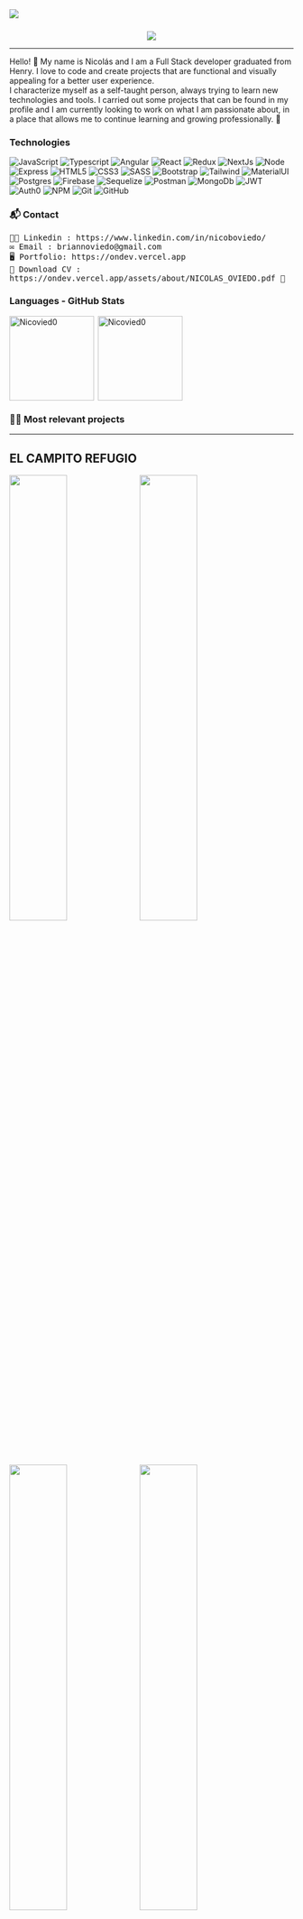 


<a>
  <img align="center" src="https://i.ibb.co/7yLhbyD/1.png"  />
</a>



### 
<div align="center">
  
![](https://readme-typing-svg.herokuapp.com/?font=Architects+Daughter&color=539bf5&size=30&lines=Hi👋🏻,+I+am+Nicolas+Oviedo;Full+stack+web+Developer)
</div> 

-----

<div  >


Hello! 👋 My name is Nicolás and I am a Full Stack developer graduated from Henry. I love to code and create projects that are functional and visually appealing for a better user experience. <br>I characterize myself as a self-taught person, always trying to learn new technologies and tools. I carried out some projects that can be found in my profile and I am currently looking to work on what I am passionate about, in a place that allows me to continue learning and growing professionally. 🚀

 </div>


 
### Technologies 
  
![JavaScript](https://img.shields.io/badge/javascript-%23323330.svg?style=for-the-badge&logo=javascript&logoColor=%23F7DF1E) 
![Typescript](https://img.shields.io/badge/TypeScript-007ACC?style=for-the-badge&logo=typescript&logoColor=white)
![Angular](https://img.shields.io/badge/Angular-DD0031?style=for-the-badge&logo=angular&logoColor=white)
![React](https://img.shields.io/badge/React.JS-20232A?style=for-the-badge&logo=react&logoColor=61DAFB) 
![Redux](https://img.shields.io/badge/Redux.JS-593D88?style=for-the-badge&logo=redux&logoColor=white) 
![NextJs](https://img.shields.io/badge/Next.JS-000?style=for-the-badge&logoColor=white)
![Node](https://img.shields.io/badge/Node.js-43853D?style=for-the-badge&logo=node.js&logoColor=white)
![Express](https://img.shields.io/badge/Express.js-404D59?style=for-the-badge&logo=EXPRESS&logoColor=)
![HTML5](https://img.shields.io/badge/html5-%23E34F26.svg?style=for-the-badge&logo=html5&logoColor=white) 
![CSS3](https://img.shields.io/badge/css3-%231572B6.svg?style=for-the-badge&logo=css3&logoColor=white) 
![SASS](https://img.shields.io/badge/Sass-CC6699?style=for-the-badge&logo=sass&logoColor=white)
![Bootstrap](https://img.shields.io/badge/Bootstrap-563D7C?style=for-the-badge&logo=bootstrap&logoColor=white)
![Tailwind](https://img.shields.io/badge/Tailwind_CSS-38B2AC?style=for-the-badge&logo=tailwind-css&logoColor=white)
![MaterialUI](https://img.shields.io/badge/Material--UI-0081CB?style=for-the-badge&logo=material-ui&logoColor=white)
![Postgres](https://img.shields.io/badge/Postgre%20SQL-316192?style=for-the-badge&logo=postgresql&logoColor=white)
![Firebase](https://img.shields.io/badge/FIREBASE-ffffff?style=for-the-badge&logo=firebase&logoColor=FFA611)
![Sequelize](https://img.shields.io/badge/sequelize-323330?style=for-the-badge&logo=sequelize&logoColor=blue)
![Postman](https://img.shields.io/badge/Postman-fff?style=for-the-badge&logo=postman&logoColor=EF5B25)
![MongoDb](https://img.shields.io/badge/Mongo%20DB-4EA94B?style=for-the-badge&logo=mongodb&logoColor=white)
![JWT](https://img.shields.io/badge/json%20web%20tokens-323330?style=for-the-badge&logo=json-web-tokens&logoColor=pink)
![Auth0](https://img.shields.io/badge/Auth0-000?style=for-the-badge&logo=auth0&logoColor=white)
![NPM](https://img.shields.io/badge/NPM-red?style=for-the-badge&logo=npm&logoColor=RED)
![Git](https://img.shields.io/badge/git-%23F05033.svg?style=for-the-badge&logo=git&logoColor=white) 
![GitHub](https://img.shields.io/badge/github-%23121011.svg?style=for-the-badge&logo=github&logoColor=white)




### 📬 Contact

 <samp>
  👨‍💻 Linkedin : https://www.linkedin.com/in/nicoboviedo/
 </samp> 
<br>
 <samp>
  ✉️ Email : briannoviedo@gmail.com 
 </samp>
 <br>
<samp>
  🖥 Portfolio: https://ondev.vercel.app
 </samp>
 <br>
 <samp>
  🔻 Download CV : https://ondev.vercel.app/assets/about/NICOLAS_OVIEDO.pdf  🔻
 </samp>
 

### Languages - GitHub Stats 
<p><img height="150em" align="left" src="https://github-readme-stats.vercel.app/api/top-langs?username=Nicovied0&show_icons=true&theme=dark&locale=en&layout=compact" alt="Nicovied0" /></p>

<p>&nbsp;<img align="center" height="150em" src="https://github-readme-stats.vercel.app/api?username=Nicovied0&show_icons=true&theme=dark&locale=en" alt="Nicovied0" /></p>
 
 
### 👨‍💻 Most relevant projects
-----
## EL CAMPITO REFUGIO
<p>
  <a href="https://el-campito-refugio.vercel.app"><img width="45%" src="https://i.imgur.com/ClXTMxE.png"></a>
  <a href="https://el-campito-refugio.vercel.app"><img width="45%" src="https://i.imgur.com/rGzsNpe.png"></a>
  <a href="https://el-campito-refugio.vercel.app"><img width="45%" src="https://i.imgur.com/t6zsvnv.png"></a>
  <a href="https://el-campito-refugio.vercel.app"><img width="45%" src="https://i.imgur.com/083yOTT.png"></a>
</p>
<a href="https://el-campito-refugio.vercel.app">Visit site!✨</a>

## TU TIENDA PC 
<p>
  <a href="https://tutienda-pc.vercel.app/"><img width="45%" src="https://i.imgur.com/mpQoEGZ_d.webp?maxwidth=760&fidelity=grand"></a>
  <a href="https://tutienda-pc.vercel.app/"><img width="45%" src="https://i.imgur.com/5sw5U4e.png"></a>
  <a href="https://tutienda-pc.vercel.app/"><img width="45%" src="https://i.imgur.com/4fQdKIV.png"></a>
  <a href="https://tutienda-pc.vercel.app/"><img width="45%" src="https://i.imgur.com/3v2aUC1.png"></a>

</p>
<a href="https://tutienda-pc.vercel.app/">Visit site!✨</a>


<!--


- 🔭 I’m currently working on ...
- 🌱 I’m currently learning ...
- 👯 I’m looking to collaborate on ...
- 🤔 I’m looking for help with ...
- 💬 Ask me about ...
- 📫 How to reach me: ...
- 😄 Pronouns: ...
- ⚡ Fun fact: ...
-->
